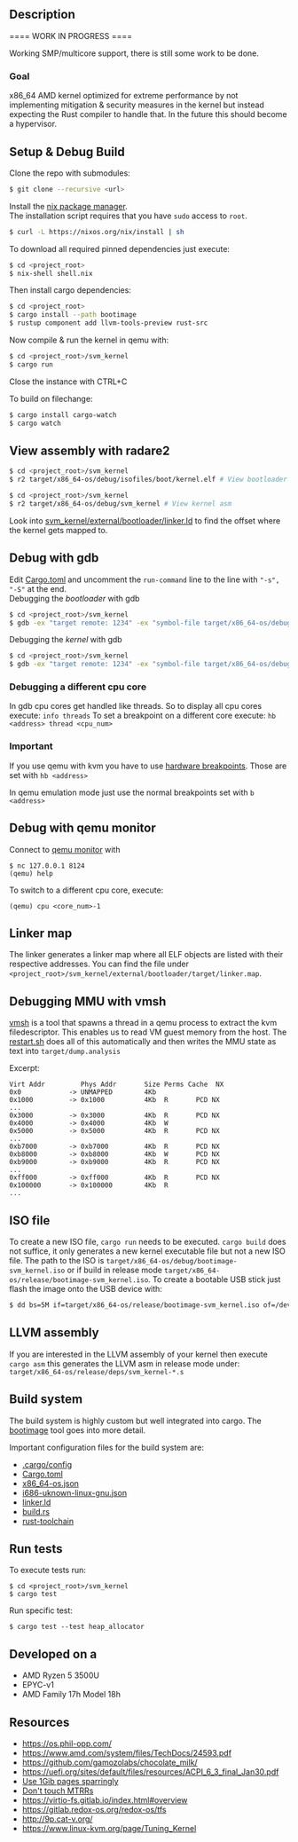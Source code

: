 ## Description
==== WORK IN PROGRESS ====

Working SMP/multicore support, there is still some work to be done.


### Goal
x86_64 AMD kernel optimized for extreme performance by not implementing  mitigation & security measures in the kernel but instead expecting the Rust compiler to handle that. 
In the future this should become a hypervisor.

## Setup & Debug Build
Clone the repo with submodules:
```bash
$ git clone --recursive <url>
```

Install the [nix package manager](https://nixos.org/download.html).  
The installation script requires that you have `sudo` access to `root`.
```bash
$ curl -L https://nixos.org/nix/install | sh
```

To download all required pinned dependencies just execute:
```bash
$ cd <project_root>
$ nix-shell shell.nix
```

Then install cargo dependencies:
```bash
$ cd <project_root>
$ cargo install --path bootimage
$ rustup component add llvm-tools-preview rust-src
```

Now compile & run the kernel in qemu with:
```bash
$ cd <project_root>/svm_kernel
$ cargo run
```
Close the instance with CTRL+C

To build on filechange:
```bash
$ cargo install cargo-watch
$ cargo watch
```

## View assembly with radare2
```bash
$ cd <project_root>/svm_kernel
$ r2 target/x86_64-os/debug/isofiles/boot/kernel.elf # View bootloader asm
```
```bash
$ cd <project_root>/svm_kernel
$ r2 target/x86_64-os/debug/svm_kernel # View kernel asm
```

Look into [svm_kernel/external/bootloader/linker.ld](svm_kernel/external/bootloader/linker.ld) to find the offset where the kernel gets mapped to.

## Debug with gdb

Edit [Cargo.toml](./svm_kernel/Cargo.toml)
and uncomment the `run-command` line to the line with `"-s", "-S"` at the end.  
Debugging the *bootloader* with gdb
```bash
$ cd <project_root>/svm_kernel
$ gdb -ex "target remote: 1234" -ex "symbol-file target/x86_64-os/debug/isofiles/boot/kernel.elf"
```

Debugging the *kernel* with gdb
```bash
$ cd <project_root>/svm_kernel
$ gdb -ex "target remote: 1234" -ex "symbol-file target/x86_64-os/debug/svm_kernel"
```

### Debugging a different cpu core 
In gdb cpu cores get handled like threads. So to display all cpu cores execute: `info threads`
To set a breakpoint on a different core execute: `hb <address> thread <cpu_num>`

### Important
If you use qemu with kvm you have to use [hardware breakpoints](https://en.wikipedia.org/wiki/Breakpoint#Implementations). Those are set with `hb <address>`

In qemu emulation mode just use the normal breakpoints set with `b <address>`


## Debug with qemu monitor
Connect to [qemu monitor](https://qemu.readthedocs.io/en/latest/system/monitor.html) with
```
$ nc 127.0.0.1 8124
(qemu) help
```

To switch to a different cpu core, execute:
```
(qemu) cpu <core_num>-1
```

## Linker map
The linker generates a linker map where all ELF objects are listed with their respective addresses.
You can find the file under `<project_root>/svm_kernel/external/bootloader/target/linker.map`.


## Debugging MMU with vmsh
[vmsh](https://github.com/Mic92/vmsh) is a tool that spawns a thread in a qemu process to extract the kvm filedescriptor. This enables us to read VM guest memory from the host. The [restart.sh](https://github.com/Luis-Hebendanz/svm_kernel/blob/master/svm_kernel/restart.sh) does all of this automatically and then writes the MMU state as text into `target/dump.analysis`   

Excerpt:
```
Virt Addr         Phys Addr       Size Perms Cache  NX
0x0            -> UNMAPPED        4Kb 
0x1000         -> 0x1000          4Kb  R       PCD NX 
...
0x3000         -> 0x3000          4Kb  R       PCD NX 
0x4000         -> 0x4000          4Kb  W              
0x5000         -> 0x5000          4Kb  R       PCD NX 
...
0xb7000        -> 0xb7000         4Kb  R       PCD NX 
0xb8000        -> 0xb8000         4Kb  W       PCD NX 
0xb9000        -> 0xb9000         4Kb  R       PCD NX 
...
0xff000        -> 0xff000         4Kb  R       PCD NX 
0x100000       -> 0x100000        4Kb  R              
...
```

## ISO file
To create a new ISO file, `cargo run` needs to be executed. `cargo build` does not suffice, it only generates a new kernel executable file but not a new ISO file. The path to the ISO is `target/x86_64-os/debug/bootimage-svm_kernel.iso` or if build in release mode `target/x86_64-os/release/bootimage-svm_kernel.iso`. To create a bootable USB stick just flash the image onto the USB device with:
```bash
$ dd bs=5M if=target/x86_64-os/release/bootimage-svm_kernel.iso of=/dev/<YourUSB> status=progress
```

## LLVM assembly
If you are interested in the LLVM assembly of your kernel then execute `cargo asm` this generates the LLVM asm in release mode under: `target/x86_64-os/release/deps/svm_kernel-*.s`

## Build system
The build system is highly custom but well integrated into cargo. The [bootimage](https://github.com/Luis-Hebendanz/bootimage#inner-workings) tool goes into more detail.

Important configuration files for the build system are:
* [.cargo/config](svm_kernel/.cargo/config)
* [Cargo.toml](svm_kernel/Cargo.toml)
* [x86_64-os.json](svm_kernel/x86_64-os.json)
* [i686-uknown-linux-gnu.json](svm_kernel/external/bootloader/i686-unknown-linux-gnu.json)
* [linker.ld](svm_kernel/external/bootloader/linker.ld)
* [build.rs](svm_kernel/external/bootloader/build.rs)
* [rust-toolchain](rust-toolchain)

## Run tests
To execute tests run:
```
$ cd <project_root>/svm_kernel
$ cargo test
```
Run specific test:
```
$ cargo test --test heap_allocator
```

## Developed on a
* AMD Ryzen 5 3500U
* EPYC-v1
* AMD Family 17h Model 18h

## Resources
* https://os.phil-opp.com/
* https://www.amd.com/system/files/TechDocs/24593.pdf
* https://github.com/gamozolabs/chocolate_milk/
* https://uefi.org/sites/default/files/resources/ACPI_6_3_final_Jan30.pdf
* [Use 1Gib pages sparringly](https://forum.osdev.org/viewtopic.php?f=1&t=32699)
* [Don't touch MTRRs](https://forum.osdev.org/viewtopic.php?t=29034&p=246311)
* https://virtio-fs.gitlab.io/index.html#overview
* https://gitlab.redox-os.org/redox-os/tfs
* http://9p.cat-v.org/
* https://www.linux-kvm.org/page/Tuning_Kernel



